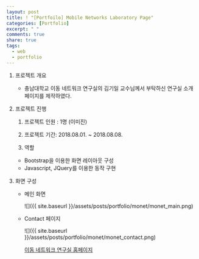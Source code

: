 ```yaml
---
layout: post
title: ! "[Portfoilo] Mobile Networks Laboratory Page"
categories: [Portfolio]
excerpt: " "
comments: true
share: true
tags:
  - web
  - portfolio
---
```


1. 프로젝트 개요

   - 충남대학교 이동 네트워크 연구실의 김기일 교수님께서 부탁하신 연구실 소개 페이지를 제작하였다.
   
2. 프로젝트 진행

   1) 프로젝트 인원 : 1명 (이미진)

   2) 프로젝트 기간: 2018.08.01. ~ 2018.08.08. 

   3) 역할
    - Bootstrap을 이용한 화면 레이아웃 구성
    - Javascript, JQuery를 이용한 동작 구현
3. 화면 구성

   - 메인 화면

     ![]({{ site.baseurl }}/assets/posts/portfolio/monet/monet_main.png)

   - Contact 페이지

     ![]({{ site.baseurl }}/assets/posts/portfolio/monet/monet_contact.png)
     
     [이동 네트워크 연구실 홈페이지](http://monet.cnu.ac.kr/)
